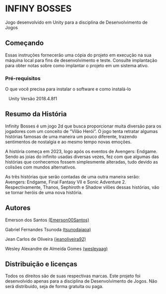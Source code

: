 # INFINY BOSSES

Jogo desenvolvido em Unity para a disciplina de Desenvolvimento de Jogos

## Começando

Essas instruções fornecerão uma cópia do projeto em execução na sua máquina local para fins de desenvolvimento e teste. Consulte implantação para obter notas sobre como implantar o projeto em um sistema ativo.

### Pré-requisitos

O que você precisa para instalar o software e como instalá-lo

`` ``
Unity Versão 2018.4.8f1
`` ``
## Resumo da História
Infinity Bosses é um jogo 2d que busca proporcionar muita diversão para os jogadores com um conceito de “Vilão Herói”. O jogo tenta retratar algumas histórias famosas de uma maneira um pouco diferente, trazendo sentimentos de nostalgia e ao mesmo tempo novas emoções. 

A história começa em 2023, logo após os eventos de Avengers: Endgame. Sendo as joias do infinito usadas diversas vezes, fez com que algumas das histórias que conhecemos fossem simplesmente alteradas, tudo devido as colisões com mundos alternativos. 

As três histórias que serão contadas de uma outra maneira serão: Avengers: Endgame, Final Fantasy VII e Sonic Adventure 2. Respectivamente, Thanos, Sephiroth e Shadow vilões dessas histórias, vão se tornar heróis de uma nova história.

## Autores
Emerson dos Santos [(Emerson00Santos)](https://github.com/Emerson00Santos)

Gabriel Fernandes Tsunoda [(tsunodajapa)](https://github.com/tsunodajapa)

Jean Carlos de Oliveira [(jeanoliveira92)](https://github.com/jeanoliveira92)

Wesley Alexandre de Almeida Gomes [(wesleyaag)](https://github.com/wesleyaag)

## Distribuição e licenças
Todos os direitos são de suas respectivas marcas.
Este projeto foi desenvolvido apenas para a disciplina de Desenvolvimento de Jogos. 
Não será distribuido, seja de forma gratuita ou paga.
